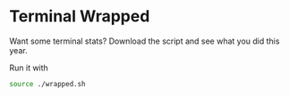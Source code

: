 # Terminal Wrapped

Want some terminal stats? Download the script and see what you did this year.

Run it with

```zsh
source ./wrapped.sh
```

